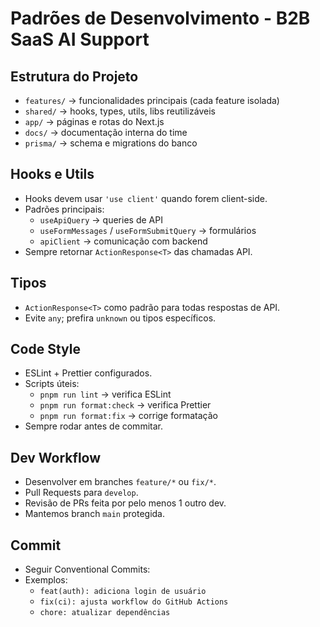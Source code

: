 # Padrões de Desenvolvimento - B2B SaaS AI Support

## Estrutura do Projeto

- `features/` → funcionalidades principais (cada feature isolada)
- `shared/` → hooks, types, utils, libs reutilizáveis
- `app/` → páginas e rotas do Next.js
- `docs/` → documentação interna do time
- `prisma/` → schema e migrations do banco

## Hooks e Utils

- Hooks devem usar `'use client'` quando forem client-side.
- Padrões principais:
  - `useApiQuery` → queries de API
  - `useFormMessages` / `useFormSubmitQuery` → formulários
  - `apiClient` → comunicação com backend
- Sempre retornar `ActionResponse<T>` das chamadas API.

## Tipos

- `ActionResponse<T>` como padrão para todas respostas de API.
- Evite `any`; prefira `unknown` ou tipos específicos.

## Code Style

- ESLint + Prettier configurados.
- Scripts úteis:
  - `pnpm run lint` → verifica ESLint
  - `pnpm run format:check` → verifica Prettier
  - `pnpm run format:fix` → corrige formatação
- Sempre rodar antes de commitar.

## Dev Workflow

- Desenvolver em branches `feature/*` ou `fix/*`.
- Pull Requests para `develop`.
- Revisão de PRs feita por pelo menos 1 outro dev.
- Mantemos branch `main` protegida.

## Commit

- Seguir Conventional Commits:
- Exemplos:
  - `feat(auth): adiciona login de usuário`
  - `fix(ci): ajusta workflow do GitHub Actions`
  - `chore: atualizar dependências`
